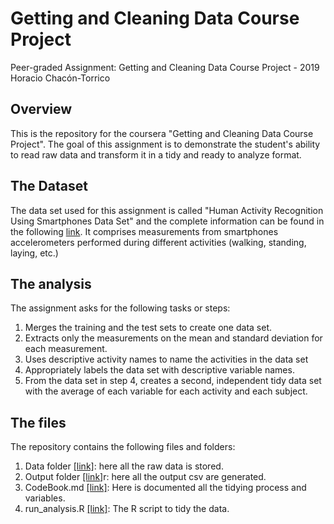 # Getting and Cleaning Data Course Project

Peer-graded Assignment: Getting and Cleaning Data Course Project - 2019
Horacio Chacón-Torrico

## Overview

This is the repository for the coursera "Getting and Cleaning Data Course Project". The goal of this assignment is to demonstrate the student's ability to read raw data and transform it in a tidy and ready to analyze format.

## The Dataset

The data set used for this assignment is called "Human Activity Recognition Using Smartphones Data Set" and the complete information can be found in the following [link](http://archive.ics.uci.edu/ml/datasets/Human+Activity+Recognition+Using+Smartphones). It comprises measurements from smartphones accelerometers performed during different activities (walking, standing, laying, etc.)

## The analysis

The assignment asks for the following tasks or steps:

1. Merges the training and the test sets to create one data set.
2. Extracts only the measurements on the mean and standard deviation for each measurement.
3. Uses descriptive activity names to name the activities in the data set
4. Appropriately labels the data set with descriptive variable names.
5. From the data set in step 4, creates a second, independent tidy data set with the average of each variable for each activity and each subject.

## The files

The repository contains the following files and folders:

1. Data folder [[link]](https://github.com/horaciochacon/Course-Project-Getting-and-Cleaning-Data/tree/master/data): here all the raw data is stored.
2. Output folder [[link]](https://github.com/horaciochacon/Course-Project-Getting-and-Cleaning-Data/tree/master/output)r: here all the output csv are generated.
3. CodeBook.md [[link]](https://github.com/horaciochacon/Course-Project-Getting-and-Cleaning-Data/blob/master/CodeBook.md): Here is documented all the tidying process and variables.
4. run_analysis.R [[link]](https://github.com/horaciochacon/Course-Project-Getting-and-Cleaning-Data/blob/master/run_analysis.R): The R script to tidy the data.










